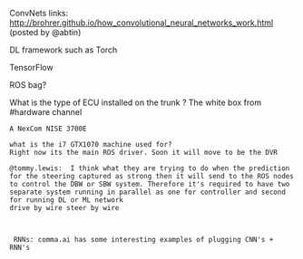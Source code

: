 ConvNets links:
http://brohrer.github.io/how_convolutional_neural_networks_work.html (posted by @abtin)




DL framework such as Torch

TensorFlow

ROS bag?

What is the type of ECU installed on the trunk ? The white box from #hardware channel
```
A NexCom NISE 3700E

what is the i7 GTX1070 machine used for?
Right now its the main ROS driver. Soon it will move to be the DVR

@tommy.lewis:  I think what they are trying to do when the prediction for the steering captured as strong then it will send to the ROS nodes to control the DBW or SBW system. Therefore it's required to have two separate system running in parallel as one for controller and second for running DL or ML network
drive by wire steer by wire



 RNNs: comma.ai has some interesting examples of plugging CNN's + RNN's